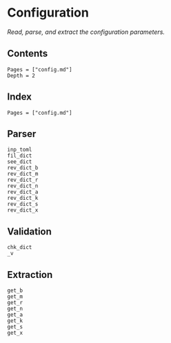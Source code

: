 # Configuration

*Read, parse, and extract the configuration parameters.*

## Contents

```@contents
Pages = ["config.md"]
Depth = 2
```

## Index

```@index
Pages = ["config.md"]
```

## Parser

```@docs
inp_toml
fil_dict
see_dict
rev_dict_b
rev_dict_m
rev_dict_r
rev_dict_n
rev_dict_a
rev_dict_k
rev_dict_s
rev_dict_x
```

## Validation

```@docs
chk_dict
_v
```

## Extraction

```@docs
get_b
get_m
get_r
get_n
get_a
get_k
get_s
get_x
```
